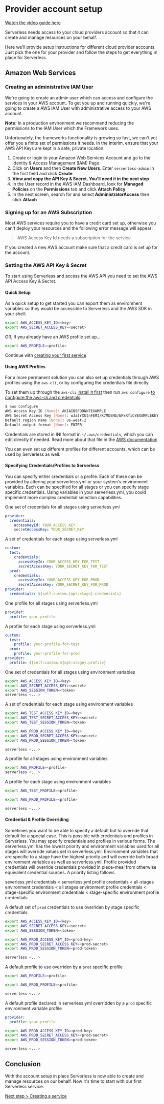 <!--
title: AWS Authentication Setup
menuText: AWS Authentication Setup
layout: Doc
-->

# Provider account setup

[Watch the video guide here](https://youtu.be/weOsx5rLWX0)

Serverless needs access to your cloud providers account so that it can create and manage resources on your behalf.

Here we'll provide setup instructions for different cloud provider accounts. Just pick the one for your
provider and follow the steps to get everything in place for Serverless.

## Amazon Web Services

### Creating an administrative IAM User

We're going to create an admin user which can access and configure the services in your AWS account.
To get you up and running quickly, we're going to create a AWS IAM User with administrative access to your AWS account.

**Note:** In a production environment we recommend reducing the permissions to the IAM User which the Framework uses.

Unfortunately, the frameworks functionality is growing so fast, we can't yet offer you a finite set of permissions it needs. In the interim, ensure that your AWS API Keys are kept in a safe, private location.

1. Create or login to your Amazon Web Services Account and go to the Identity & Access Management (IAM) Page
2. Click on **Users** and then **Create New Users**. Enter `serverless-admin` in the first field and click **Create**
3. **View and copy the API Key & Secret. You'll need it in the next step**
4. In the User record in the AWS IAM Dashboard, look for **Managed Policies** on the **Permissions** tab and click
**Attach Policy**
5. In the next screen, search for and select **AdministratorAccess** then click **Attach**

### Signing up for an AWS Subscription

Most AWS services require you to have a credit card set up, otherwise you can't deploy your resources and the following error message will appear:

>AWS Access Key Id needs a subscription for the service

If you created a new AWS account make sure that a credit card is set up for the account.

### Setting the AWS API Key & Secret

To start using Serverless and access the AWS API you need to set the AWS API Access Key & Secret.

#### Quick Setup

As a quick setup to get started you can export them as environment variables so they would be accessible to Serverless and the AWS SDK in your shell:

```bash
export AWS_ACCESS_KEY_ID=<key>
export AWS_SECRET_ACCESS_KEY=<secret>
```

OR, if you already have an AWS profile set up...

```bash
export AWS_PROFILE=<profile>
```

Continue with [creating your first service](../../01-guide/02-creating-services.md).

#### Using AWS Profiles

For a more permanent solution you can also set up credentials through AWS profiles using the `aws-cli`, or by configuring the credentials file directly.

To set them up through the `aws-cli` [install it first](http://docs.aws.amazon.com/cli/latest/userguide/installing.html) then run `aws configure` [to configure the aws-cli and credentials](http://docs.aws.amazon.com/cli/latest/userguide/cli-chap-getting-started.html):

```bash
$ aws configure
AWS Access Key ID [None]: AKIAIOSFODNN7EXAMPLE
AWS Secret Access Key [None]: wJalrXUtnFEMI/K7MDENG/bPxRfiCYEXAMPLEKEY
Default region name [None]: us-west-2
Default output format [None]: ENTER
```

Credentials are stored in INI format in `~/.aws/credentials`, which you can edit directly if needed. Read more about that file in the [AWS documentation](http://docs.aws.amazon.com/cli/latest/userguide/cli-chap-getting-started.html#cli-config-files)

You can even set up different profiles for different accounts, which can be used by Serverless as well.

#### Specifying Credentials/Profiles to Serverless

You can specify either credentials or a profile.  Each of these can be provided by altering your serverless.yml or your system's environment variables.  Each can be specified for all stages or you can specify stage specific credentials.  Using variables in your serverless.yml, you could implement more complex credential selection capabilities.


One set of credentials for all stages using serverless.yml
```yml
provider:
  credentials:
    accessKeyId: YOUR_ACCESS_KEY
    secretAccessKey: YOUR_SECRET_KEY
```

A set of credentials for each stage using serverless.yml
```yml
custom:
  test:
    credentials:
      accessKeyId: YOUR_ACCESS_KEY_FOR_TEST
      secretAccessKey: YOUR_SECRET_KEY_FOR_TEST
  prod:
    credentials:
      accessKeyId: YOUR_ACCESS_KEY_FOR_PROD
      secretAccessKey: YOUR_SECRET_KEY_FOR_PROD
provider:
  credentials: ${self:custom.{opt:stage}.credentials}
```

One profile for all stages using serverless.yml
```yml
provider:
  profile: your-profile
```

A profile for each stage using serverless.yml
```yml
custom:
  test:
    profile: your-profile-for-test
  prod:
    profile: your-profile-for-prod
provider:
  profile: ${self:custom.${opt:stage}.profile}
```

One set of credentials for all stages using environment variables
```bash
export AWS_ACCESS_KEY_ID=<key>
export AWS_SECRET_ACCESS_KEY=<secret>
export AWS_SESSION_TOKEN=<token>
serverless <...>
```

A set of credentials for each stage using environment variables
```bash
export AWS_TEST_ACCESS_KEY_ID=<key>
export AWS_TEST_SECRET_ACCESS_KEY=<secret>
export AWS_TEST_SESSION_TOKEN=<token>

export AWS_PROD_ACCESS_KEY_ID=<key>
export AWS_PROD_SECRET_ACCESS_KEY=<secret>
export AWS_PROD_SESSION_TOKEN=<token>

serverless <...>
```

A profile for all stages using environment variables
```bash
export AWS_PROFILE=<profile>
serverless <...>
```

A profile for each stage using environment variables
```bash
export AWS_TEST_PROFILE=<profile>

export AWS_PROD_PROFILE=<profile>

serverless <...>
```

#### Credential & Profile Overriding

Sometimes you want to be able to specify a default but to override that default for a special case.  This is possible with credentials and profiles in Serverless.  You may specify credentials and profiles in various forms.  The serverless.yml has the lowest priority and environment variables used for all stages will override values set in serverless.yml.  Environment variables that are specific to a stage have the highest priority and will override both broad environment variables as well as serverless.yml.  Profile provided credentials will override credentials provided in piece-meal from otherwise equivalent credential sources.  A priority listing follows.

severless.yml credentials < serverless.yml profile credentials < all-stages environment credentials < all stages environment profile credentials < stage-specific environment credentials < stage-specific environment profile credentials

A default set of `prod` credentials to use overriden by stage specific credentials
```bash
export AWS_ACCESS_KEY_ID=<key>
export AWS_SECRET_ACCESS_KEY=<secret>
export AWS_SESSION_TOKEN=<token>

export AWS_PROD_ACCESS_KEY_ID=<prod-key>
export AWS_PROD_SECRET_ACCESS_KEY=<prod-secret>
export AWS_PROD_SESSION_TOKEN=<prod-token>

serverless <...>
```

A default profile to use overriden by a `prod` specific profile
```bash
export AWS_PROFILE=<profile>

export AWS_PROD_PROFILE=<profile>

serverless <...>
```

A default profile declared in serverless.yml overridden by a `prod` specific environment variable profile
```yml
provider:
  profile: your-profile
```
```bash
export AWS_PROD_ACCESS_KEY_ID=<prod-key>
export AWS_PROD_SECRET_ACCESS_KEY=<prod-secret>
export AWS_PROD_SESSION_TOKEN=<prod-token>

serverless <...>
```

## Conclusion

With the account setup in place Serverless is now able to create and manage resources on our behalf.
Now it's time to start with our first Serverless service.

[Next step > Creating a service](../../01-guide/02-creating-services.md)
